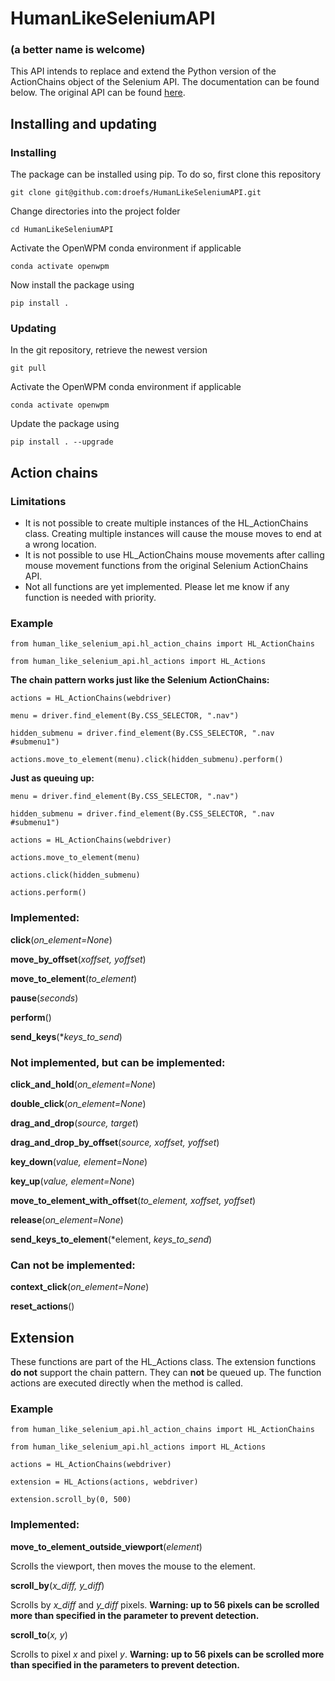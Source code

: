 # HumanLikeSeleniumAPI

### (a better name is welcome)

This API intends to replace and extend the Python version of the ActionChains object of the Selenium API. The documentation can be found below. The original API can be found [here](https://www.selenium.dev/selenium/docs/api/py/webdriver/selenium.webdriver.common.action_chains.html).

## Installing and updating

### Installing

The package can be installed using pip. To do so, first clone this repository

`git clone git@github.com:droefs/HumanLikeSeleniumAPI.git`

Change directories into the project folder

`cd HumanLikeSeleniumAPI`

Activate the OpenWPM conda environment if applicable

`conda activate openwpm`

Now install the package using

`pip install .`

### Updating

In the git repository, retrieve the newest version

`git pull`

Activate the OpenWPM conda environment if applicable

`conda activate openwpm`

Update the package using

`pip install . --upgrade`

## Action chains

### Limitations

- It is not possible to create multiple instances of the HL_ActionChains class. Creating multiple instances will cause the mouse moves to end at a wrong location.
- It is not possible to use HL_ActionChains mouse movements after calling mouse movement functions from the original Selenium ActionChains API.
- Not all functions are yet implemented. Please let me know if any function is needed with priority.

### Example

`from human_like_selenium_api.hl_action_chains import HL_ActionChains`

`from human_like_selenium_api.hl_actions import HL_Actions`

**The chain pattern works just like the Selenium ActionChains:**

`actions = HL_ActionChains(webdriver)`

`menu = driver.find_element(By.CSS_SELECTOR, ".nav")`

`hidden_submenu = driver.find_element(By.CSS_SELECTOR, ".nav #submenu1")`

`actions.move_to_element(menu).click(hidden_submenu).perform()`

**Just as queuing up:**

`menu = driver.find_element(By.CSS_SELECTOR, ".nav")`

`hidden_submenu = driver.find_element(By.CSS_SELECTOR, ".nav #submenu1")`

`actions = HL_ActionChains(webdriver)`

`actions.move_to_element(menu)`

`actions.click(hidden_submenu)`

`actions.perform()`

### Implemented:

**click**(*on_element=None*)

**move_by_offset**(*xoffset, yoffset*)

**move_to_element**(*to_element*)

**pause**(*seconds*)

**perform**()

**send_keys**(**keys_to_send*)

### Not implemented, but can be implemented:

**click_and_hold**(*on_element=None*)

**double_click**(*on_element=None*)

**drag_and_drop**(*source, target*)

**drag_and_drop_by_offset**(*source, xoffset, yoffset*)

**key_down**(*value, element=None*)

**key_up**(*value, element=None*)

**move_to_element_with_offset**(*to_element, xoffset, yoffset*)

**release**(*on_element=None*)

**send_keys_to_element**(*element, *keys_to_send*)

### Can not be implemented:

**context_click**(*on_element=None*)

**reset_actions**()


## Extension

These functions are part of the HL_Actions class. The extension functions **do not** support the chain pattern. They can **not** be queued up. The function actions are executed directly when the method is called.

### Example

`from human_like_selenium_api.hl_action_chains import HL_ActionChains`

`from human_like_selenium_api.hl_actions import HL_Actions`

`actions = HL_ActionChains(webdriver)`

`extension = HL_Actions(actions, webdriver)`

`extension.scroll_by(0, 500)`

### Implemented:

**move_to_element_outside_viewport**(*element*)

Scrolls the viewport, then moves the mouse to the element.

**scroll_by**(*x_diff, y_diff*)

Scrolls by *x_diff* and *y_diff* pixels. **Warning: up to 56 pixels can be scrolled more than specified in the parameter to prevent detection.**

**scroll_to**(*x, y*)

Scrolls to pixel *x* and pixel *y*. **Warning: up to 56 pixels can be scrolled more than specified in the parameters to prevent detection.**

